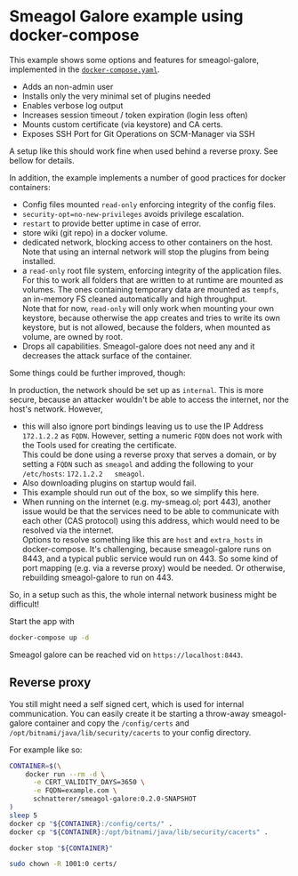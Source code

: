 Smeagol Galore example using docker-compose
====

This example shows some options and features for smeagol-galore, implemented in the 
[`docker-compose.yaml`](docker-compose.yaml).

* Adds an non-admin user
* Installs only the very minimal set of plugins needed
* Enables verbose log output
* Increases session timeout  / token expiration (login less often)
* Mounts custom certificate (via keystore) and CA certs. 
* Exposes SSH Port for Git Operations on SCM-Manager via SSH

A setup like this should work fine when used behind a reverse proxy. See bellow for details.

In addition, the example implements a number of good practices for docker containers:

* Config files mounted `read-only` enforcing integrity of the config files.
* `security-opt=no-new-privileges` avoids privilege escalation.
* `restart` to provide better uptime in case of error.
* store wiki (git repo) in a docker volume.
* dedicated network, blocking access to other containers on the host.  
  Note that using an internal network will stop the plugins from being installed.  
* a `read-only` root file system, enforcing integrity of the application files.  
  For this to work all folders that are written to at runtime are mounted as volumes. The ones containing temporary 
  data are mounted as `tempfs`, an in-memory FS cleaned automatically and high throughput.  
  Note that for now, `read-only` will only work when mounting your own keystore, because otherwise the app creates and 
  tries to write its own keystore, but is not allowed, because the folders, when mounted as volume, are owned by root.
* Drops all capabilities. Smeagol-galore does not need any and it decreases the attack surface of the container.

Some things could be further improved, though:

In production, the network should be set up as `internal`. This is more secure, because an attacker wouldn't be able
to access the internet, nor the host's network. However,
 
* this will also ignore  port bindings leaving us to use the IP Address `172.1.2.2` as `FQDN`. However, setting a
  numeric `FQDN` does not work with the Tools used for creating the certificate.  
  This could be done using a reverse proxy that serves a domain, or by setting a `FQDN` such as `smeagol` and adding
  the following to your `/etc/hosts`: `172.1.2.2   smeagol`.    
* Also downloading plugins on startup would fail.
* This example should run out of the box, so we simplify this here.
* When running on the internet (e.g. my-smeag.ol; port 443), another issue would be that the services need to be able
  to communicate with each other (CAS protocol) using this address, which would need to be resolved via the internet.  
  Options to resolve something like this are `host` and `extra_hosts` in docker-compose. It's challenging, because
  smeagol-galore runs on 8443, and a typical public service would run on 443. So some kind of port mapping (e.g. via
  a reverse proxy) would be needed. Or otherwise, rebuilding smeagol-galore to run on 443. 

So, in a setup such as this, the whole internal network business might be difficult!

Start the app with 

```bash
docker-compose up -d
```

Smeagol galore can be reached vid on `https://localhost:8443`.

## Reverse proxy

You still might need a self signed cert, which is used for internal communication.
 You can easily create it be starting a throw-away smeagol-galore container and copy the 
 `/config/certs` and `/opt/bitnami/java/lib/security/cacerts` to your config directory. 

For example like so:

```bash
CONTAINER=$(\
    docker run --rm -d \
      -e CERT_VALIDITY_DAYS=3650 \
      -e FQDN=example.com \
      schnatterer/smeagol-galore:0.2.0-SNAPSHOT
)
sleep 5
docker cp "${CONTAINER}:/config/certs/" .
docker cp "${CONTAINER}:/opt/bitnami/java/lib/security/cacerts" .

docker stop "${CONTAINER}"

sudo chown -R 1001:0 certs/
```